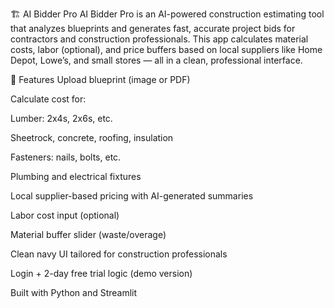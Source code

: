 🏗️ AI Bidder Pro
AI Bidder Pro is an AI-powered construction estimating tool that analyzes blueprints and generates fast, accurate project bids for contractors and construction professionals. This app calculates material costs, labor (optional), and price buffers based on local suppliers like Home Depot, Lowe’s, and small stores — all in a clean, professional interface.

🚀 Features
Upload blueprint (image or PDF)

Calculate cost for:

Lumber: 2x4s, 2x6s, etc.

Sheetrock, concrete, roofing, insulation

Fasteners: nails, bolts, etc.

Plumbing and electrical fixtures

Local supplier-based pricing with AI-generated summaries

Labor cost input (optional)

Material buffer slider (waste/overage)

Clean navy UI tailored for construction professionals

Login + 2-day free trial logic (demo version)

Built with Python and Streamlit
